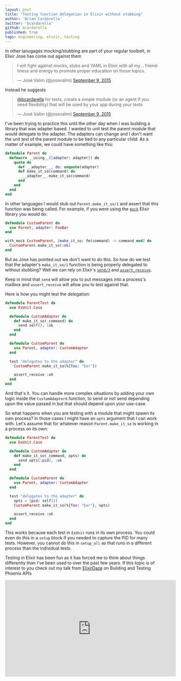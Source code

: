 ```yaml
---
layout: post
title: "Testing function delegation in Elixir without stubbing"
author: 'Brian Cardarella'
twitter: 'bcardarella'
github: bcardarella
published: true
tags: engineering, elixir, testing
---
```


In other lanugages mocking/stubbing are part of your regular toolbelt, in Elixir Jose has
come out against them 

<script async src="//platform.twitter.com/widgets.js" charset="utf-8"></script>
<blockquote class="twitter-tweet" data-lang="en">
  <p lang="en" dir="ltr">
    I will fight against mocks, stubs and YAML in Elixir with all my... friendliness and energy to promote proper education on those topics.
  </p>
  &mdash; José Valim (@josevalim) 
  <a href="https://twitter.com/josevalim/status/641617411242913792">September 9, 2015</a>
</blockquote>

Instead he suggests

<blockquote class="twitter-tweet" data-lang="en">
  <p lang="en" dir="ltr">
    <a href="https://twitter.com/bcardarella">@bcardarella</a> 
    for tests, create a simple module (or an agent if you need flexibility) that will be used by your app during your tests
  </p>
  &mdash; José Valim (@josevalim) 
  <a href="https://twitter.com/josevalim/status/641619543543152640">September 9, 2015</a>
</blockquote>

I've been trying to practice this until the other day when I was
building a library that was adapter based. I wanted to unit test the
parent module that would delegate to the adapter. The adapters can
change and I don't want the unit test of the parent module to be tied to
any particular child. As a matter of example, we could have something
like this:

```elixir
defmodule Parent do
  defmacro __using__([adapter: adapter]) do
    quote do
      def __adapter__, do: unquote(adapter)
      def make_it_so(command) do
        __adapter__.make_it_so(command)
      end
    end
  end
end
```

In other languages I would stub out `Parent.make_it_so/1` and assert that
this function was being called. For example, if you were using the
[`mock`][mock] Elixir library you would do:

```elixir
defmodule CustomParent do
  use Parent, adapter: FooBar
end

with_mock CustomParent, [make_it_so: fn(command) -> command end] do
  CustomParent.make_it_so(:ok)
end
```

But as Jose has pointed out we don't want to do this.
So how do we test that the adapter's `make_it_so/1` function is being
properly delegated to without stubbing? Well we can rely on Elixir's
[`send/3`][send] and [`assert_receive`][assert_receive].

Keep in mind that `send` will allow you to put messages into a process's
mailbox and `assert_receive` will allow you to test against that.

Here is how you might test the delegation:

```elixir
defmodule ParentTest do
  use ExUnit.Case

  defmodule CustomAdapter do
    def make_it_so(_command) do
      send self(), :ok
    end
  end

  defmodule CustomParent do
    use Parent, adapter: CustomAdapter
  end

  test "delegates to the adapter" do
    CustomParent.make_it_so(%{foo: "bar"})

    assert_receive :ok
  end
end
```

And that's it. You can handle more complex situations by adding your own
logic inside the `CustomAdapter`s function, to send or not send
depending upon the value passed in but that should depend upon your
use-case.

So what happens when you are testing with a module that might spawn its
own process? In those cases I might have an `opts` argument that I can
work with. Let's assume that for whatever reason `Parent.make_it_so`
is working in a process on its own:

```elixir
defmodule ParentTest do
  use ExUnit.Case

  defmodule CustomAdapter do
    def make_it_so(_command, opts) do
      send opts[:pid], :ok
    end
  end

  defmodule CustomParent do
    use Parent, adapter: CustomAdapter
  end

  test "delegates to the adapter" do
    opts = [pid: self()]
    CustomParent.make_it_so(%{foo: "bar"}, opts)

    assert_receive :ok
  end
end
```

This works because each test in `ExUnit` runs in its own process. You
could even do this in a `setup` block if you needed to capture the PID
for many tests. However, you cannot do this in `setup_all` as that runs
in a different process than the individual tests.

Testing in Elixir has been fun as it has forced me to think about things
differently than I've been used to over the past few years. If this
topic is of interest to you check out my talk from [ElixirDaze][elixirdaze] on Building and Testing
Phoenix APIs

<iframe width="560" height="315" src="https://www.youtube.com/embed/zoP-XFuWstw" frameborder="0" allowfullscreen></iframe>

[ecto]: https://github.com/elixir-lang/ecto/blob/master/lib/ecto/repo.ex#L83-L100
[send]: http://elixir-lang.org/docs/stable/elixir/Process.html#send/3
[assert_receive]: http://elixir-lang.org/docs/stable/ex_unit/ExUnit.Assertions.html#assert_receive/3
[elixirdaze]: http://elixirdaze.com
[mock]: https://github.com/jjh42/mock
